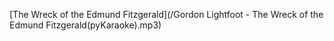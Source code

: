 [The Wreck of the Edmund Fitzgerald](/Gordon Lightfoot - The Wreck of the Edmund Fitzgerald(pyKaraoke).mp3)